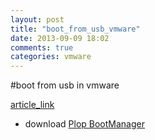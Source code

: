 ```yaml
---
layout: post
title: "boot_from_usb_vmware"
date: 2013-09-09 18:02
comments: true
categories: vmware
---
```


#boot from usb in vmware

[article_link](http://en.kioskea.net/faq/7591-boot-from-your-usb-drive-under-vmware)


* download [Plop BootManager](http://www.plop.at/en/bootmanagerdl.html)

